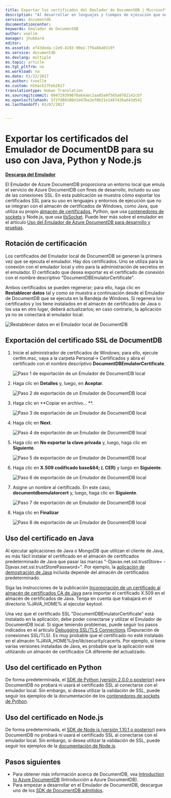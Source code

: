 ```yaml
---
title: Exportar los certificados del Emulador de DocumentDB | Microsoft Docs
description: "Al desarrollar en lenguajes y tiempos de ejecución que no utilizan el almacén de certificados de Windows, debe exportar y administrar los certificados SSL. Esta publicación proporciona instrucciones detalladas para ello."
services: documentdb
documentationcenter: 
keywords: Emulador de DocumentDB
author: voellm
manager: jhubbard
editor: 
ms.assetid: ef43deda-c2e9-4193-99e2-7f6a88a0319f
ms.service: documentdb
ms.devlang: multiple
ms.topic: article
ms.tgt_pltfrm: na
ms.workload: na
ms.date: 01/22/2017
ms.author: tvoellm
ms.custom: H1Hack27Feb2017
translationtype: Human Translation
ms.sourcegitcommit: 094729399070a64abc1aa05a9f585a0782142cbf
ms.openlocfilehash: 5f2fd8810041d47be2ef0b21e1487426a643d541
ms.lasthandoff: 03/07/2017


---
```


# <a name="export-the-documentdb-emulator-certificates-for-use-with-java-python-and-nodejs"></a>Exportar los certificados del Emulador de DocumentDB para su uso con Java, Python y Node.js

[**Descarga del Emulador**](https://aka.ms/documentdb-emulator)

El Emulador de Azure DocumentDB proporciona un entorno local que emula el servicio de Azure DocumentDB con fines de desarrollo, incluido su uso de las conexiones SSL. En esta publicación se muestra cómo exportar los certificados SSL para su uso en lenguajes y entornos de ejecución que no se integran con el almacén de certificados de Windows, como Java, que utiliza su propio [almacén de certificados](https://docs.oracle.com/cd/E19830-01/819-4712/ablqw/index.html), Python, que usa [contenedores de sockets](https://docs.python.org/2/library/ssl.html) y Node.js, que usa [tlsSocket](https://nodejs.org/api/tls.html#tls_tls_connect_options_callback). Puede leer más sobre el emulador en el artículo [Uso del Emulador de Azure DocumentDB para desarrollo y pruebas](./documentdb-nosql-local-emulator.md).

## <a name="certification-rotation"></a>Rotación de certificación

Los certificados del Emulador local de DocumentDB se generan la primera vez que se ejecuta el emulador. Hay dos certificados. Uno se utiliza para la conexión con el emulador local y otro para la administración de secretos en el emulador. El certificado que desea exportar es el certificado de conexión con el nombre descriptivo "DocumentDBEmulatorCertificate".

Ambos certificados se pueden regenerar; para ello, haga clic en **Restablecer datos** tal y como se muestra a continuación desde el Emulador de DocumentDB que se ejecuta en la Bandeja de Windows. Si regenera los certificados y los tiene instalados en el almacén de certificados de Java o los usa en otro lugar, deberá actualizarlos; en caso contrario, la aplicación ya no se conectará al emulador local.

![Restablecer datos en el Emulador local de DocumentDB](./media/documentdb-nosql-local-emulator/azure-documentdb-database-local-emulator-reset-data.png)

## <a name="how-to-export-the-documentdb-ssl-certificate"></a>Exportación del certificado SSL de DocumentDB

1. Inicie el administrador de certificados de Windows; para ello, ejecute certlm.msc, vaya a la carpeta Personal-> Certificados y abra el certificado con el nombre descriptivo **DocumentDBEmulatorCertificate**.

    ![Paso 1 de exportación de un Emulador de DocumentDB local](./media/documentdb-nosql-local-emulator/azure-documentdb-database-local-emulator-export-step-1.png)

2. Haga clic en **Detalles** y, luego, en **Aceptar**.

    ![Paso 2 de exportación de un Emulador de DocumentDB local](./media/documentdb-nosql-local-emulator/azure-documentdb-database-local-emulator-export-step-2.png)

3. Haga clic en **Copiar en archivo... **.

    ![Paso 3 de exportación de un Emulador de DocumentDB local](./media/documentdb-nosql-local-emulator/azure-documentdb-database-local-emulator-export-step-3.png)

4. Haga clic en **Next**.

    ![Paso 4 de exportación de un Emulador de DocumentDB local](./media/documentdb-nosql-local-emulator/azure-documentdb-database-local-emulator-export-step-4.png)

5. Haga clic en **No exportar la clave privada** y, luego, haga clic en **Siguiente**.

    ![Paso 5 de exportación de un Emulador de DocumentDB local](./media/documentdb-nosql-local-emulator/azure-documentdb-database-local-emulator-export-step-5.png)

6. Haga clic en **X.509 codificado base&64; (. CER)** y luego en **Siguiente**.

    ![Paso 6 de exportación de un Emulador de DocumentDB local](./media/documentdb-nosql-local-emulator/azure-documentdb-database-local-emulator-export-step-6.png)

7. Asigne un nombre al certificado. En este caso, **documentdbemulatorcert** y, luego, haga clic en **Siguiente**.

    ![Paso 7 de exportación de un Emulador de DocumentDB local](./media/documentdb-nosql-local-emulator/azure-documentdb-database-local-emulator-export-step-7.png)

8. Haga clic en **Finalizar**

    ![Paso 8 de exportación de un Emulador de DocumentDB local](./media/documentdb-nosql-local-emulator/azure-documentdb-database-local-emulator-export-step-8.png)

## <a name="how-to-use-the-certificate-in-java"></a>Uso del certificado en Java

Al ejecutar aplicaciones de Java o MongoDB que utilizan el cliente de Java, es más fácil instalar el certificado en el almacén de certificados predeterminado de Java que pasar las marcas "-Djavax.net.ssl.trustStore=<keystore> -Djavax.net.ssl.trustStorePassword="<password>. Por ejemplo, la [aplicación de demostración de Java](https://localhost:8081/_explorer/index.html) incluida depende del almacén de certificados predeterminado.

Siga las instrucciones de la publicación [Incorporación de un certificado al almacén de certificados CA de Java](https://docs.microsoft.com/en-us/azure/java-add-certificate-ca-store) para importar el certificado X.509 en el almacén de certificados de Java. Tenga en cuenta que trabajará en el directorio %JAVA_HOME% al ejecutar keytool.

Una vez que el certificado SSL "DocumentDBEmulatorCertificate" está instalado en la aplicación, debe poder conectarse y utilizar el Emulador de DocumentDB local. Si sigue teniendo problemas, puede seguir los pasos indicados en el artículo [Debugging SSL/TLS Connections](http://docs.oracle.com/javase/7/docs/technotes/guides/security/jsse/ReadDebug.html) (Depuración de conexiones SSL/TLS). Es muy probable que el certificado no esté instalado en el almacén %JAVA_HOME%/jre/lib/security/cacerts. Por ejemplo, si tiene varias versiones instaladas de Java, es probable que la aplicación esté utilizando un almacén de certificados CA diferente del actualizado.

## <a name="how-to-use-the-certificate-in-python"></a>Uso del certificado en Python

De forma predeterminada, el [SDK de Python (versión 2.0.0 o posterior)](https://docs.microsoft.com/en-us/azure/documentdb/documentdb-sdk-python) para DocumentDB no probará ni usará el certificado SSL al conectarse con el emulador local. Sin embargo, si desea utilizar la validación de SSL, puede seguir los ejemplos de la documentación de los [contenedores de sockets de Python](https://docs.python.org/2/library/ssl.html).

## <a name="how-to-use-the-certificate-in-nodejs"></a>Uso del certificado en Node.js

De forma predeterminada, el [SDK de Node.js (versión 1.10.1 o posterior)](https://docs.microsoft.com/en-us/azure/documentdb/documentdb-sdk-node) para DocumentDB no probará ni usará el certificado SSL al conectarse con el emulador local. Sin embargo, si desea utilizar la validación de SSL, puede seguir los ejemplos de la [documentación de Node.js](https://nodejs.org/api/tls.html#tls_tls_connect_options_callback).

## <a name="next-steps"></a>Pasos siguientes
* Para obtener más información acerca de DocumentDB, vea [Introduction to Azure DocumentDB](documentdb-introduction.md) (Introducción a Azure DocumentDB).
* Para empezar a desarrollar en el Emulador de DocumentDB, descargue uno de los [SDK de DocumentDB admitidos](documentdb-sdk-dotnet.md).

